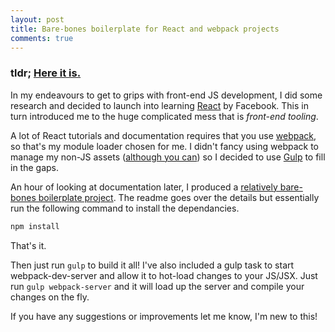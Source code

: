 ```yaml
---
layout: post
title: Bare-bones boilerplate for React and webpack projects
comments: true
---
```


### **tldr; [Here it is.]({{site.github_url}}/react-starter)**


In my endeavours to get to grips with front-end JS development, I did some research and decided to launch into learning [React](https://facebook.github.io/react) by Facebook. This in turn introduced me to the huge complicated mess that is *front-end tooling*.

A lot of React tutorials and documentation requires that you use [webpack](https://webpack.github.io), so that's my module loader chosen for me. I didn't fancy using webpack to manage my non-JS assets ([although you can](https://webpack.github.io/docs/using-loaders.html)) so I decided to use [Gulp](http://gulpjs.com) to fill in the gaps.

An hour of looking at documentation later, I produced a [relatively bare-bones boilerplate project]({{site.github_url}}/react-starter). The readme goes over the details but essentially run the following command to install the dependancies.

``` bash
npm install
```
That's it.

Then just run `gulp` to build it all! I've also included a gulp task to start webpack-dev-server and allow it to hot-load changes to your JS/JSX. Just run `gulp webpack-server` and it will load up the server and compile your changes on the fly.

If you have any suggestions or improvements let me know, I'm new to this!
